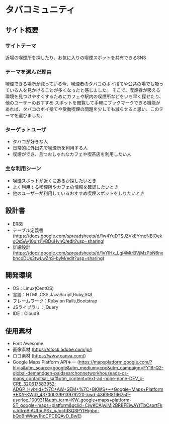 # タバコミュニティ

## サイト概要
### サイトテーマ
近場の喫煙所を探したり、お気に入りの喫煙スポットを共有できるSNS

### テーマを選んだ理由
喫煙できる場所が減っている今、喫煙者のタバコのポイ捨てや公共の場でも吸っている人を見かけることが多くなったと感じました。
そこで、喫煙者が吸える環境を見つけやすくするためにカフェや駅内の喫煙所などをいち早く探せたり、他のユーザーのおすすめ
スポットを閲覧して手軽にブックマークできる機能があれば、タバコのポイ捨てや受動喫煙の問題を少しでも減らせると思い、このテーマを選びました。

### ターゲットユーザ
- タバコが好きな人
- 日常的に外出先で喫煙所を利用する人
- 喫煙ができ、且つおしゃれなカフェや喫茶店を利用したい人

### 主な利用シーン
- 喫煙スポットが近くにあるか探したいとき
- よく利用する喫煙所やカフェの情報を確認したいとき
- 他のユーザーが利用しているおすすめ喫煙スポットをしりたいとき

## 設計書
- ER図
- テーブル定義書 (https://docs.google.com/spreadsheets/d/1w4YuDTSJZVkEYrnoNBlOekoOsSAy10ujzj1yBDuHvhQ/edit?usp=sharing)
- 詳細設計 (https://docs.google.com/spreadsheets/d/1vYlHx_Lgi4MtrBVjMzPbN6nxbncoDUs3twLwZhS-byM/edit?usp=sharing)

## 開発環境
- OS：Linux(CentOS)
- 言語：HTML,CSS,JavaScript,Ruby,SQL
- フレームワーク：Ruby on Rails,Bootstrap
- JSライブラリ：jQuery
- IDE：Cloud9

## 使用素材
- Font Awesome
- 画像素材 (https://stock.adobe.com/jp/)
- ロゴ素材 (https://www.canva.com/)
- Google Maps Platform APIキー (https://mapsplatform.google.com/?hl=ja&utm_source=google&utm_medium=cpc&utm_campaign=FY18-Q2-global-demandgen-paidsearchonnetworkhouseads-cs-maps_contactsal_saf&utm_content=text-ad-none-none-DEV_c-CRE_320617583952-ADGP_Hybrid+%7C+AW+SEM+%7C+BKWS+~+Google+Maps+Platform+EXA-KWID_43700039913979220-kwd-436368166750-userloc_1009311&utm_term=KW_google+maps+platform-ST_google+maps+platform&gclid=CjwKCAjwiMj2BRBFEiwAYfTbCsortFkcJrltrpBIAUf5uPSx_oJocfdSQ3PYfHrgbn-bQoBnWiqw1hoCPCEQAvD_BwE)
